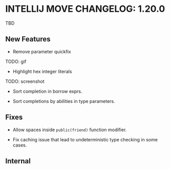 # INTELLIJ MOVE CHANGELOG: 1.20.0

TBD

## New Features

* Remove parameter quickfix 

TODO: gif

* Highlight hex integer literals 

TODO: screenshot

* Sort completion in borrow exprs.  

* Sort completions by abilities in type parameters. 

## Fixes

* Allow spaces inside `public(friend)` function modifier.

* Fix caching issue that lead to undeterministic type checking in some cases.

## Internal
